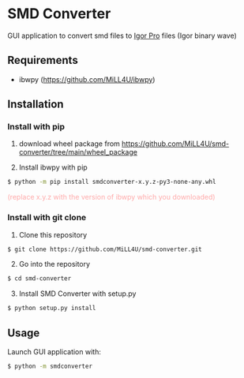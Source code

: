 # SMD Converter
GUI application to convert smd files to [Igor Pro](https://www.wavemetrics.com/) files (Igor binary wave)

## Requirements
- ibwpy (https://github.com/MiLL4U/ibwpy)

## Installation
### Install with pip
1. download wheel package from https://github.com/MiLL4U/smd-converter/tree/main/wheel_package

2. Install ibwpy with pip
```bash
$ python -m pip install smdconverter-x.y.z-py3-none-any.whl
```
<span style="color: #FFAAAA">(replace x.y.z with the version of ibwpy which you downloaded)</span>

### Install with git clone
1. Clone this repository

```bash
$ git clone https://github.com/MiLL4U/smd-converter.git
```

2. Go into the repository

```bash
$ cd smd-converter
```

3. Install SMD Converter with setup.py

```bash
$ python setup.py install
```

## Usage
Launch GUI application with:
```bash
$ python -m smdconverter
```
